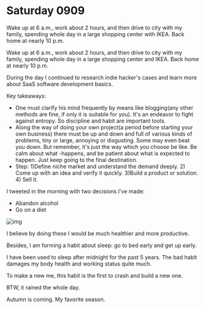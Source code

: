 # Saturday 0909

Wake up at 6 a.m., work about 2 hours, and then drive to city with my family, spending whole day in a large shopping center with IKEA. Back home at nearly 10 p.m.

Wake up at 6 a.m., work about 2 hours, and then drive to city with my family, spending whole day in a large shopping center and IKEA. Back home at nearly 10 p.m.

During the day I continued to research indie hacker's cases and learn more about SaaS software development basics.

Key takeaways:

- One must clarify his mind frequently by means like blogging(any other methods are fine, if only it is suitable for you). It's an endeavor to fight against entropy. So discipline and habit are important tools.
- Along the way of doing your own project(a period before starting your own business) there must be up and down and full of various kinds of problems, tiny or large, annoying or disgusting. Some may even beat you down. But remember, it's just the way which you choose be like. Be calm about what -happens, and be patient about what is expected to happen. Just keep going to the final destination.
- Step: 1)Define niche market and understand the demand deeply. 2) Come up with an idea and verify it quickly. 3)Build a product or solution. 4) Sell it.



I tweeted in the morning with two decisions I've made:

- Abandon alcohol
- Go on a diet

![img](https://liwuqiong.com/content/images/2023/09/image-2.png)

I believe by doing these I would be much healthier and more productive.



Besides, I am forming a habit about sleep: go to bed early and get up early.

I have been used to sleep after midnight for the past 5 years. The bad habit damages my body health and working status quite much.

To make a new me, this habit is the first to crash and build a new one.



BTW, it rained the whole day.

Autumn is coming. My favorite season.